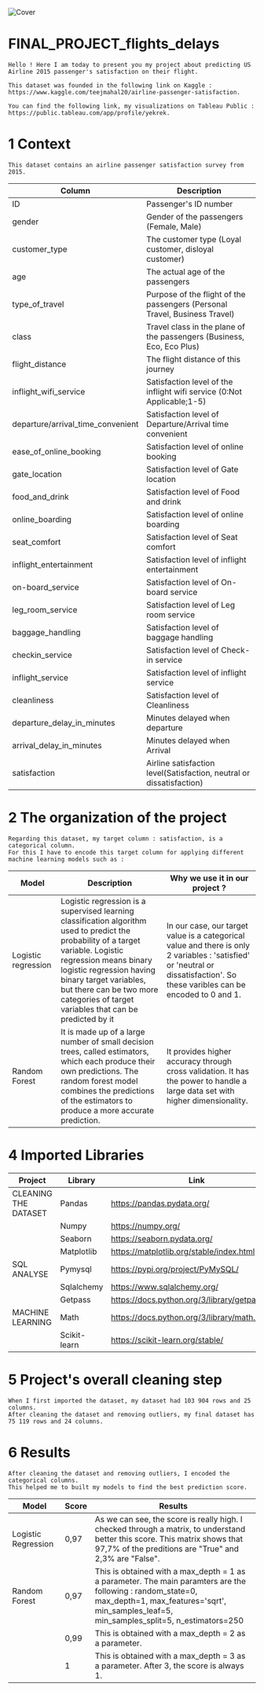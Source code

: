 ![Cover](https://github.com/izelyekrek/FINAL_PROJECT_passengers_satisfaction/blob/main/Images/1002487-aviation.webp)

# FINAL_PROJECT_flights_delays

    Hello ! Here I am today to present you my project about predicting US Airline 2015 passenger's satisfaction on their flight.

    This dataset was founded in the following link on Kaggle : https://www.kaggle.com/teejmahal20/airline-passenger-satisfaction.

    You can find the following link, my visualizations on Tableau Public : https://public.tableau.com/app/profile/yekrek.

# 1 Context 

    This dataset contains an airline passenger satisfaction survey from 2015.

| Column | Description |
| --- | --- |
| ID | Passenger's ID number |
| gender | Gender of the passengers (Female, Male) |
| customer_type | The customer type (Loyal customer, disloyal customer) |
| age | The actual age of the passengers |
| type_of_travel | Purpose of the flight of the passengers (Personal Travel, Business Travel) |
| class | Travel class in the plane of the passengers (Business, Eco, Eco Plus) |
| flight_distance | The flight distance of this journey |
| inflight_wifi_service | Satisfaction level of the inflight wifi service (0:Not Applicable;1-5) |
| departure/arrival_time_convenient | Satisfaction level of Departure/Arrival time convenient |
| ease_of_online_booking | Satisfaction level of online booking |
| gate_location | Satisfaction level of Gate location |
| food_and_drink | Satisfaction level of Food and drink |
| online_boarding | Satisfaction level of online boarding |
| seat_comfort | Satisfaction level of Seat comfort |
| inflight_entertainment | Satisfaction level of inflight entertainment |
| on-board_service | Satisfaction level of On-board service |
| leg_room_service | Satisfaction level of Leg room service |
| baggage_handling | Satisfaction level of baggage handling |
| checkin_service | Satisfaction level of Check-in service |
| inflight_service | Satisfaction level of inflight service |
| cleanliness | Satisfaction level of Cleanliness |
| departure_delay_in_minutes | Minutes delayed when departure |
| arrival_delay_in_minutes | Minutes delayed when Arrival |
| satisfaction | Airline satisfaction level(Satisfaction, neutral or dissatisfaction) |


# 2 The organization of the project 

    Regarding this dataset, my target column : satisfaction, is a categorical column. 
    For this I have to encode this target column for applying different machine learning models such as :

| Model | Description | Why we use it in our project ? |
| --- | --- | --- |
| Logistic regression | Logistic regression is a supervised learning classification algorithm used to predict the probability of a target variable. Logistic regression means binary logistic regression having binary target variables, but there can be two more categories of target variables that can be predicted by it | In our case, our target value is a categorical value and there is only 2 variables : 'satisfied' or 'neutral or dissatisfaction'. So these varibles can be encoded to 0 and 1. |
| Random Forest | It is made up of a large number of small decision trees, called estimators, which each produce their own predictions. The random forest model combines the predictions of the estimators to produce a more accurate prediction. | It provides higher accuracy through cross validation. It has the power to handle a large data set with higher dimensionality. |

# 4 Imported Libraries

| Project | Library | Link |
| --- | --- | --- |
| CLEANING THE DATASET | Pandas | https://pandas.pydata.org/ | 
| | Numpy | https://numpy.org/ |
| | Seaborn | https://seaborn.pydata.org/ |
| | Matplotlib | https://matplotlib.org/stable/index.html |
| SQL ANALYSE | Pymysql | https://pypi.org/project/PyMySQL/ |
| | Sqlalchemy  | https://www.sqlalchemy.org/ |
| | Getpass | https://docs.python.org/3/library/getpass.html| |
| MACHINE LEARNING | Math | https://docs.python.org/3/library/math.html |
| | Scikit-learn |https://scikit-learn.org/stable/

# 5 Project's overall cleaning step

    When I first imported the dataset, my dataset had 103 904 rows and 25 columns. 
    After cleaning the dataset and removing outliers, my final dataset has 75 119 rows and 24 columns. 

# 6 Results

    After cleaning the dataset and removing outliers, I encoded the categorical columns.
    This helped me to built my models to find the best prediction score.

| Model | Score | Results
| --- | --- | --- | 
| Logistic Regression | 0,97 | As we can see, the score is really high. I checked through a matrix, to understand better this score. This matrix shows that 97,7% of the preditions are "True" and 2,3% are "False". |
| Random Forest | 0,97 | This is obtained with a max_depth = 1 as a parameter. The main paramters are the following : random_state=0, max_depth=1, max_features='sqrt', min_samples_leaf=5, min_samples_split=5, n_estimators=250 |
| | 0,99 | This is obtained with a max_depth = 2 as a parameter. |
| | 1 | This is obtained with a max_depth = 3 as a parameter. After 3, the score is always 1.|